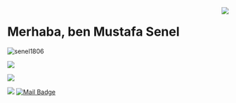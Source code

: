 <img align='right' src="https://github-readme-stats.vercel.app/api?username=mustafasenel&show_icons=true">

# Merhaba, ben Mustafa Senel
<p align="left"> <img src="https://komarev.com/ghpvc/?username=senel1806" alt="senel1806" /> </p>

[![](https://img.shields.io/github/followers/mustafasenel?style=social)](https://www.github.com/mustafasenel)



[![](https://img.shields.io/badge/linkedin-%230077B5.svg?&style=for-the-badge&logo=linkedin&logoColor=white)](https://www.linkedin.com/in/mustafa-%C5%9Fenel-0056561b7/)

[![](https://img.shields.io/badge/instagram-%23E4405F.svg?&style=for-the-badge&logo=instagram&logoColor=white)](https://instagram.com/mmustafasenel)
[![Mail Badge](https://img.shields.io/badge/senel1806@gmail.com-c14438?style=for-the-badge&logo=Gmail&logoColor=white&link=mailto:senel1806@gmail.com)](mailto:senel1806@gmail.com)


